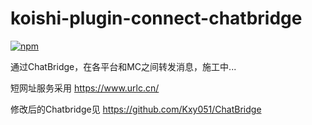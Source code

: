 # koishi-plugin-connect-chatbridge

[![npm](https://img.shields.io/npm/v/koishi-plugin-connect-chatbridge?style=flat-square)](https://www.npmjs.com/package/koishi-plugin-connect-chatbridge)

通过ChatBridge，在各平台和MC之间转发消息，施工中...

短网址服务采用
https://www.urlc.cn/

修改后的Chatbridge见
https://github.com/Kxy051/ChatBridge
